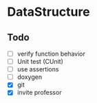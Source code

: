 # DataStructure

## Todo
- [ ] verify function behavior
- [ ] Unit test (CUnit)
- [ ] use assertions
- [ ] doxygen
- [x] git
- [x] invite professor